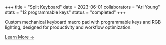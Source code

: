 +++
title = "Split Keyboard"
date = 2023-06-01
collaborators = "Ari Young"
stats = "12 programmable keys"
status = "completed"
+++

Custom mechanical keyboard macro pad with programmable keys and RGB lighting, designed for productivity and workflow optimization.

[Learn More →](#)